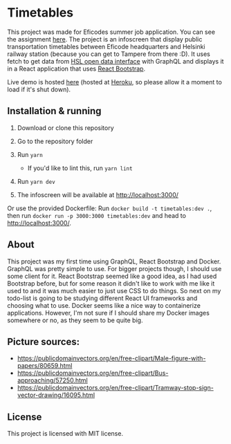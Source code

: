 # Timetables

This project was made for Eficodes summer job application. You can see the assignment [here](https://github.com/eficode/assignment-timetables).
The project is an infoscreen that display public transportation timetables between Eficode headquarters and Helsinki railway station (because you can get to Tampere from there :D). It uses fetch to get data from [HSL open data interface](https://www.hsl.fi/en/opendata) with GraphQL and displays it in a React application that uses [React Bootstrap](https://react-bootstrap.github.io/).

Live demo is hosted [here](https://sleepy-woodland-21819.herokuapp.com/) (hosted at [Heroku](https://www.heroku.com), so please allow it a moment to load if it's shut down).

## Installation & running

1. Download or clone this repository
2. Go to the repository folder
3. Run `yarn`

   - If you'd like to lint this, run `yarn lint`

4. Run `yarn dev`
5. The infoscreen will be available at [http://localhost:3000/](http://localhost:3000/)

Or use the provided Dockerfile: Run `docker build -t timetables:dev .`, then run `docker run -p 3000:3000 timetables:dev` and head to [http://localhost:3000/](http://localhost:3000/).

## About

This project was my first time using GraphQL, React Bootstrap and Docker. GraphQL was pretty simple to use. For bigger projects though, I should use some client for it. React Bootstrap seemed like a good idea, as I had used Bootstrap before, but for some reason it didn't like to work with me like it used to and it was much easier to just use CSS to do things. So next on my todo-list is going to be studying different React UI frameworks and choosing what to use. Docker seems like a nice way to containerize applications. However, I'm not sure if I should share my Docker images somewhere or no, as they seem to be quite big.

## Picture sources:

- https://publicdomainvectors.org/en/free-clipart/Male-figure-with-papers/80659.html
- https://publicdomainvectors.org/en/free-clipart/Bus-approaching/57250.html
- https://publicdomainvectors.org/en/free-clipart/Tramway-stop-sign-vector-drawing/16095.html

## License

This project is licensed with MIT license.
